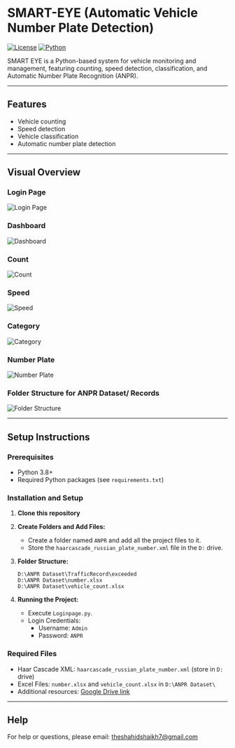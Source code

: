 # SMART-EYE (Automatic Vehicle Number Plate Detection)

[![License](https://img.shields.io/github/license/theshahidshaikh07/SMART-EYE)](LICENSE)
[![Python](https://img.shields.io/badge/Python-3.8%2B-blue)](https://www.python.org/)

SMART EYE is a Python-based system for vehicle monitoring and management, featuring counting, speed detection, classification, and Automatic Number Plate Recognition (ANPR).

---

## Features
- Vehicle counting
- Speed detection
- Vehicle classification
- Automatic number plate detection

---

## Visual Overview

### Login Page
![Login Page](https://github.com/gauravtanpure/Vehicle-recognization/assets/147535321/ac3ea894-10f9-4f53-ac1f-74dbb5e1bfe3)

### Dashboard
![Dashboard](https://github.com/gauravtanpure/Vehicle-recognization/assets/147535321/6fe720b8-6e61-443a-9816-2fc770b48789)

### Count
![Count](https://github.com/gauravtanpure/Vehicle-recognization/assets/147535321/17c2bb31-0730-438b-a7ec-a77aea43e8b9)

### Speed
![Speed](https://github.com/gauravtanpure/Vehicle-recognization/assets/147535321/92ead0b1-c9d7-47e8-b433-5e4a857f065f)

### Category
![Category](https://github.com/gauravtanpure/Vehicle-recognization/assets/147535321/e44578e6-7e06-4755-a8e3-57bb22c57c6b)

### Number Plate
![Number Plate](https://github.com/gauravtanpure/Vehicle-recognization/assets/147535321/410fd9ad-f23b-4686-86f3-51013a293cc8)

### Folder Structure for ANPR Dataset/ Records
![Folder Structure](https://github.com/gauravtanpure/Vehicle-recognization/assets/147535321/fa17a0ea-1c38-4112-bcb3-ebcba895f5db)

---

## Setup Instructions

### Prerequisites
- Python 3.8+
- Required Python packages (see `requirements.txt`)

### Installation and Setup

1. **Clone this repository**
2. **Create Folders and Add Files:**
   - Create a folder named `ANPR` and add all the project files to it.
   - Store the `haarcascade_russian_plate_number.xml` file in the `D:` drive.

3. **Folder Structure:**
   ```
   D:\ANPR Dataset\TrafficRecord\exceeded
   D:\ANPR Dataset\number.xlsx
   D:\ANPR Dataset\vehicle_count.xlsx
   ```

4. **Running the Project:**
   - Execute `Loginpage.py`.
   - Login Credentials:
     - Username: `Admin`
     - Password: `ANPR`

### Required Files
- Haar Cascade XML: `haarcascade_russian_plate_number.xml` (store in `D:` drive)
- Excel Files: `number.xlsx` and `vehicle_count.xlsx` in `D:\ANPR Dataset\`
- Additional resources: [Google Drive link](https://drive.google.com/drive/folders/16ztNa-8_NSg71VnO6RgFQB2Hqms5yEMW?usp=drive_link)

---

## Help

For help or questions, please email: theshahidshaikh7@gmail.com
